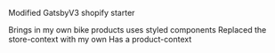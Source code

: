 Modified GatsbyV3 shopify starter

Brings in my own bike products
uses styled components
Replaced the store-context with my own
Has a product-context
